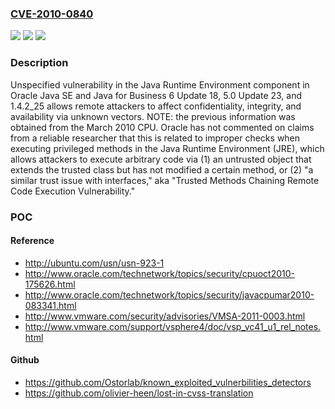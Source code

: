 ### [CVE-2010-0840](https://cve.mitre.org/cgi-bin/cvename.cgi?name=CVE-2010-0840)
![](https://img.shields.io/static/v1?label=Product&message=n%2Fa&color=blue)
![](https://img.shields.io/static/v1?label=Version&message=n%2Fa&color=blue)
![](https://img.shields.io/static/v1?label=Vulnerability&message=n%2Fa&color=brighgreen)

### Description

Unspecified vulnerability in the Java Runtime Environment component in Oracle Java SE and Java for Business 6 Update 18, 5.0 Update 23, and 1.4.2_25 allows remote attackers to affect confidentiality, integrity, and availability via unknown vectors.  NOTE: the previous information was obtained from the March 2010 CPU.  Oracle has not commented on claims from a reliable researcher that this is related to improper checks when executing privileged methods in the Java Runtime Environment (JRE), which allows attackers to execute arbitrary code via (1) an untrusted object that extends the trusted class but has not modified a certain method, or (2) "a similar trust issue with interfaces," aka "Trusted Methods Chaining Remote Code Execution Vulnerability."

### POC

#### Reference
- http://ubuntu.com/usn/usn-923-1
- http://www.oracle.com/technetwork/topics/security/cpuoct2010-175626.html
- http://www.oracle.com/technetwork/topics/security/javacpumar2010-083341.html
- http://www.vmware.com/security/advisories/VMSA-2011-0003.html
- http://www.vmware.com/support/vsphere4/doc/vsp_vc41_u1_rel_notes.html

#### Github
- https://github.com/Ostorlab/known_exploited_vulnerbilities_detectors
- https://github.com/olivier-heen/lost-in-cvss-translation

